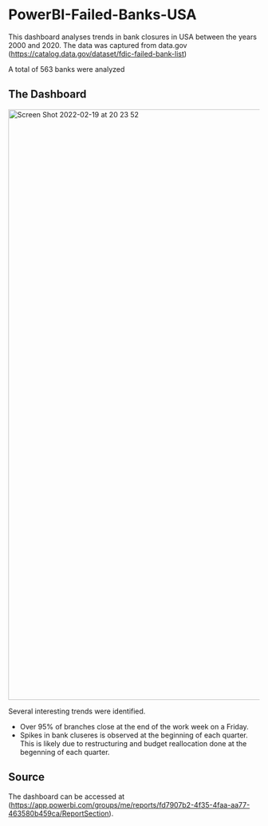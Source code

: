 # PowerBI-Failed-Banks-USA

This dashboard analyses trends in bank closures in USA between the years 2000 and 2020. The data was captured from data.gov (https://catalog.data.gov/dataset/fdic-failed-bank-list)

A total of 563 banks were analyzed

## The Dashboard
<img width="1184" alt="Screen Shot 2022-02-19 at 20 23 52" src="https://user-images.githubusercontent.com/92747557/154824735-5f7d6850-9563-470d-8e3a-16c0b72c5fb9.png">

Several interesting trends were identified. 
- Over 95% of branches close at the end of the work week on a Friday. 
- Spikes in bank cluseres is observed at the beginning of each quarter. This is likely due to restructuring and budget reallocation done at the begenning of each quarter. 

## Source

The dashboard can be accessed at (https://app.powerbi.com/groups/me/reports/fd7907b2-4f35-4faa-aa77-463580b459ca/ReportSection). 
